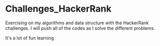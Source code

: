 # Challenges_HackerRank
Exercising on my algorithms and data structure with the HackerRank challenges.
I will push all of the codes as I solve the different problems.

It's a lot of fun learning
